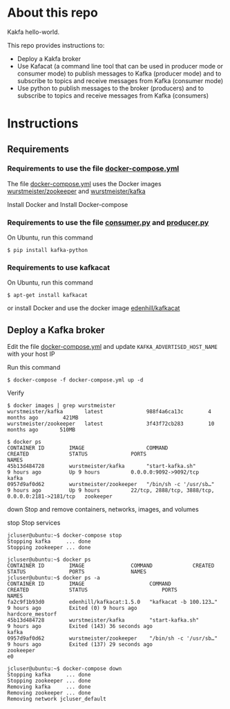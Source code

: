 # About this repo 

Kakfa hello-world. 

This repo provides instructions to: 
- Deploy a Kakfa broker
- Use Kafacat (a command line tool that can be used in producer mode or consumer mode) to publish messages to Kafka (producer mode) and to subscribe to topics and receive messages from Kafka (consumer mode)
- Use python to publish messages to the broker (producers) and to subscribe to topics and receive messages from Kafka (consumers) 

# Instructions

## Requirements

### Requirements to use the file [docker-compose.yml](docker-compose.yml)  

The file [docker-compose.yml](docker-compose.yml) uses the Docker images [wurstmeister/zookeeper](https://hub.docker.com/r/wurstmeister/zookeeper) and [wurstmeister/kafka](https://hub.docker.com/r/wurstmeister/kafka) 

Install Docker and Install Docker-compose  

### Requirements to use the file [consumer.py](consumer.py) and [producer.py](producer.py)

On Ubuntu, run this command 
```
$ pip install kafka-python  
```

### Requirements to use kafkacat  

On Ubuntu, run this command 
```
$ apt-get install kafkacat
```

or install Docker and use the docker image [edenhill/kafkacat](https://hub.docker.com/r/edenhill/kafkacat/)  

## Deploy a Kafka broker

Edit the file [docker-compose.yml](docker-compose.yml) and update `KAFKA_ADVERTISED_HOST_NAME` with your host IP

Run this command
```
$ docker-compose -f docker-compose.yml up -d
```
Verify
```
$ docker images | grep wurstmeister
wurstmeister/kafka       latest              988f4a6ca13c        4 months ago        421MB
wurstmeister/zookeeper   latest              3f43f72cb283        10 months ago       510MB
```
```
$ docker ps
CONTAINER ID        IMAGE                    COMMAND                  CREATED             STATUS              PORTS                                                NAMES
45b13d484728        wurstmeister/kafka       "start-kafka.sh"         9 hours ago         Up 9 hours          0.0.0.0:9092->9092/tcp                               kafka
0957d9af0d62        wurstmeister/zookeeper   "/bin/sh -c '/usr/sb…"   9 hours ago         Up 9 hours          22/tcp, 2888/tcp, 3888/tcp, 0.0.0.0:2181->2181/tcp   zookeeper
```


  down               Stop and remove containers, networks, images, and volumes

  stop               Stop services


```
jcluser@ubuntu:~$ docker-compose stop
Stopping kafka     ... done
Stopping zookeeper ... done

jcluser@ubuntu:~$ docker ps
CONTAINER ID        IMAGE               COMMAND             CREATED             STATUS              PORTS               NAMES
jcluser@ubuntu:~$ docker ps -a
CONTAINER ID        IMAGE                     COMMAND                  CREATED             STATUS                        PORTS               NAMES
fa2c9f1b93d0        edenhill/kafkacat:1.5.0   "kafkacat -b 100.123…"   9 hours ago         Exited (0) 9 hours ago                            hardcore_mestorf
45b13d484728        wurstmeister/kafka        "start-kafka.sh"         9 hours ago         Exited (143) 36 seconds ago                       kafka
0957d9af0d62        wurstmeister/zookeeper    "/bin/sh -c '/usr/sb…"   9 hours ago         Exited (137) 29 seconds ago                       zookeeper
e0
```

```
jcluser@ubuntu:~$ docker-compose down
Stopping kafka     ... done
Stopping zookeeper ... done
Removing kafka     ... done
Removing zookeeper ... done
Removing network jcluser_default

```

